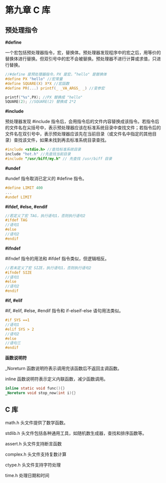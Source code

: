 # 第九章 C 库

## 预处理指令

**#define**

一个宏包括预处理器指令，宏，替换体。预处理器发现程序中的宏之后，用等价的替换体进行替换。但双引号中的宏不会被替换。预处理器不进行计算或求值，只进行替换。

```c
//#define 是预处理器指令，PX 是宏，“hello" 是替换体
#define PX "hello" //宏常量
#define SQUARE(X) X*X //宏函数
#define PR(...) printf(_ _VA_ARGS_ _) //变参宏

printf("%s",PX); //PX 替换成 "hello"
SQUARE(2); //SQUARE(2) 替换成 2*2
```

**#include**

预处理器发现 #include 指令后，会用指令后的文件内容替换成该指令。若指令后的文件名在尖括号中，表示预处理器应该在标准系统目录中查找文件；若指令后的文件名在双引号中，表示预处理器应该先在当前目录（或文件名中指定的其他目录）查找该文件，如果未找到再去标准系统目录查找。

```c
#include <stdio.h> //查找标准系统目录
include "hot.h" //先查找当前目录
#include "/usr/biff/my.h" // 先查找 /usr/biff 目录
```

**#undef**

#undef 指令取消已定义的 #define 指令。

```c
#define LIMIT 400
...
#undef LIMIT
```

**#ifdef, #else, #endif**

```c
//若定义了宏 TAG，执行语句1，否则执行语句2
#ifdef TAG
//语句1
#else
//语句2
#endif
```

**#ifndef**

#ifndef 指令的用法和 #ifdef 指令类似，但逻辑相反。

```c
//若未定义了宏 SIZE，执行语句1，否则执行语句2
#ifndef SIZE
//语句1
#else
//语句2
#endif
```

**#if, #elif**

#if, #elif, #else, #endif 指令和 if-elseif-else 语句用法类似。

```c
#if SYS ==1
//语句1
#elif SYS > 2
//语句2
#else
//语句三
#endif
```

**函数说明符**

\_Noreturn 函数说明符表示调用完该函数后不返回主调函数。

inline 函数说明符表示定义内联函数，减少函数调用。

```c
inline static void func(){}
_Noreturn void stop_now(int i){}
```

## C 库

math.h 头文件提供了数学函数。

stdlib.h 头文件包括各种通用工具，如随机数生成器，查找和排序函数等。

assert.h 头文件支持断言函数

complex.h 头文件支持复数计算

ctype.h 头文件支持字符处理

time.h 处理日期和时间
